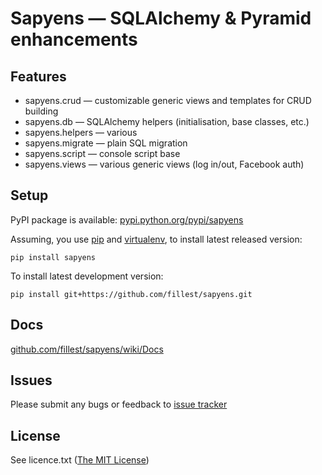 # Sapyens — SQLAlchemy & Pyramid enhancements

## Features
* sapyens.crud — customizable generic views and templates for CRUD building
* sapyens.db — SQLAlchemy helpers (initialisation, base classes, etc.)
* sapyens.helpers — various
* sapyens.migrate — plain SQL migration
* sapyens.script — console script base
* sapyens.views — various generic views (log in/out, Facebook auth)

## Setup
PyPI package is available: [pypi.python.org/pypi/sapyens](http://pypi.python.org/pypi/sapyens)

Assuming, you use [pip](http://www.pip-installer.org/) and [virtualenv](http://www.virtualenv.org/), to install latest released version:

    pip install sapyens

To install latest development version:

    pip install git+https://github.com/fillest/sapyens.git

## Docs
[github.com/fillest/sapyens/wiki/Docs](https://github.com/fillest/sapyens/wiki/Docs)

## Issues
Please submit any bugs or feedback to [issue tracker](https://github.com/fillest/sapyens/issues)

## License
See licence.txt ([The MIT License](http://www.opensource.org/licenses/mit-license.php))
